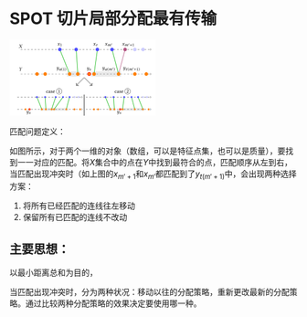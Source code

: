 # SPOT 切片局部分配最有传输

<img src="image-20210315162552710.png" alt="image-20210315162552710" style="zoom:25%;" />

匹配问题定义：

如图所示，对于两个一维的对象（数组，可以是特征点集，也可以是质量），要找到一一对应的匹配。将$X$集合中的点在$Y$中找到最符合的点，匹配顺序从左到右，当匹配出现冲突时（如上图的$x_{m'+1}$和$x_{m'}$都匹配到了$y_{t(m'+1)}$中，会出现两种选择方案：

1. 将所有已经匹配的连线往左移动
2. 保留所有已匹配的连线不改动



## 主要思想：

以最小距离总和为目的，

当匹配出现冲突时，分为两种状况：移动以往的分配策略，重新更改最新的分配策略。通过比较两种分配策略的效果决定要使用哪一种。



## 